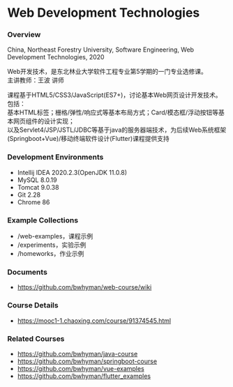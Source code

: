 # Web Development Technologies
### Overview
China, Northeast Forestry University, Software Engineering, Web Development Technologies, 2020

Web开发技术，是东北林业大学软件工程专业第5学期的一门专业选修课。  
主讲教师：王波 讲师

课程基于HTML5/CSS3/JavaScript(ES7+)，讨论基本Web网页设计开发技术。包括：  
基本HTML标签；栅格/弹性/响应式等基本布局方式；Card/模态框/浮动按钮等基本网页组件的设计实现；  
以及Servlet4/JSP/JSTL/JDBC等基于java的服务器端技术，为后续Web系统框架(Springboot+Vue)/移动终端软件设计(Flutter)课程提供支持

### Development Environments
 - Intellij IDEA 2020.2.3(OpenJDK 11.0.8)
 - MySQL 8.0.19
 - Tomcat 9.0.38
 - Git 2.28
 - Chrome 86

### Example Collections
 - /web-examples，课程示例
 - /experiments，实验示例 
 - /homeworks，作业示例 

### Documents
 - https://github.com/bwhyman/web-course/wiki
 
### Course Details
 - https://mooc1-1.chaoxing.com/course/91374545.html
 
### Related Courses
 - https://github.com/bwhyman/java-course
 - https://github.com/bwhyman/springboot-course
 - https://github.com/bwhyman/vue-examples
 - https://github.com/bwhyman/flutter_examples
